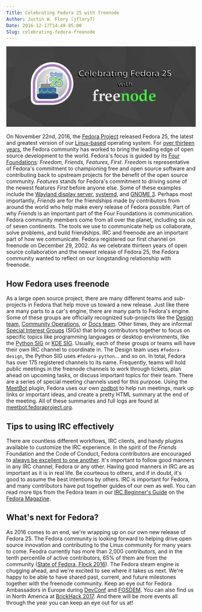 ```yaml
---
Title: Celebrating Fedora 25 with freenode
Author: Justin W. Flory (jflory7)
Date: 2016-12-17T14:49-05:00
Slug: celebrating-fedora-freenode
---
```


![Celebrating Fedora 25 with freenode](../../static/img/celebrating-fedora-freenode.png)

On November 22nd, 2016, the [Fedora
Project](https://fedoraproject.org/wiki/Overview) released Fedora 25,
the latest and greatest version of our
[Linux-based](https://en.wikipedia.org/wiki/Linux_kernel) operating
system. For [over thirteen
years](https://www.redhat.com/archives/fedora-announce-list/2003-November/msg00000.html),
the Fedora community has worked to bring the leading edge of open source
development to the world. Fedora's focus is guided by its [Four
Foundations](https://fedoraproject.org/wiki/Foundations): *Freedom,
Friends, Features, First*. *Freedom* is representative of Fedora's
commitment to championing free and open source software and contributing
back to upstream projects for the benefit of the open source community.
*Features* stands for Fedora's commitment to driving some of the newest
features *First* before anyone else. Some of these examples include the
[Wayland display
server](https://en.wikipedia.org/wiki/Wayland_(display_server_protocol)),
[systemd](https://en.wikipedia.org/wiki/Systemd), and [GNOME
3](https://en.wikipedia.org/wiki/GNOME#GNOME_3). Perhaps most
importantly, *Friends* are for the friendships made by contributors from
around the world who help make every release of Fedora possible. Part of
why *Friends* is an important part of the Four Foundations is
communication. Fedora community members come from all over the planet,
including six out of seven continents. The tools we use to communicate
help us collaborate, solve problems, and build friendships. IRC and
freenode are an important part of how we communicate. Fedora registered
our first channel on freenode on December 29, 2002. As we celebrate
thirteen years of open source collaboration and the newest release of
Fedora 25, the Fedora community wanted to reflect on our longstanding
relationship with freenode.

How Fedora uses freenode
------------------------

As a large open source project, there are many different teams and
sub-projects in Fedora that help move us toward a new release. Just like
there are many parts to a car's engine, there are many parts to Fedora's
engine. Some of these groups are officially recognized sub-projects like
the [Design team](https://fedoraproject.org/wiki/Design), [Community
Operations](https://fedoraproject.org/wiki/CommOps), or [Docs
team](https://fedoraproject.org/wiki/Docs_Project). Other times, they
are informal [Special Interest
Groups](https://fedoraproject.org/wiki/Category:SIGs) (SIGs) that bring
contributors together to focus on specific topics like programming
languages or desktop environments, like the [Python
SIG](https://fedoraproject.org/wiki/SIGs/Python) or [KDE
SIG](https://fedoraproject.org/wiki/SIGs/KDE). Usually, each of these
groups or teams will have their own IRC channel to coordinate in. The
Design team uses `#fedora-design`, the Python SIG uses `#fedora-python`…
and so on. In total, Fedora has over 175 registered channels to its
name. Frequently, teams will hold public meetings in the freenode
channels to work through tickets, plan ahead on upcoming tasks, or
discuss important topics for their team. There are a series of special
meeting channels used for this purpose. Using the
[MeetBot](http://meetbot.debian.net/Manual.html) plugin, Fedora uses our
own [zodbot](https://github.com/fedora-infra/supybot-fedora) to help run
meetings, mark up links or important ideas, and create a pretty HTML
summary at the end of the meeting. All of these summaries and full logs
are found at
[meetbot.fedoraproject.org](https://meetbot.fedoraproject.org/).

Tips to using IRC effectively
-----------------------------

There are countless different workflows, IRC clients, and handy plugins
available to customize the IRC experience. In the spirit of the
*Friends* Foundation and the Code of Conduct, Fedora contributors are
encouraged to [always be excellent to one
another](https://getfedora.org/code-of-conduct). It's important to
follow good manners in any IRC channel, Fedora or any other. Having good
manners in IRC are as important as it is in real life. Be courteous to
others, and if in doubt, it's good to assume the best intentions by
others. IRC is important for Fedora, and many contributors have put
together guides of our own as well. You can read more tips from the
Fedora team in our [IRC Beginner's
Guide](https://fedoramagazine.org/beginners-guide-irc/) on the [Fedora
Magazine](https://fedoramagazine.org/).

What's next for Fedora?
-----------------------

As 2016 comes to an end, we're wrapping up on our own new release of
Fedora 25. The Fedora community is looking forward to helping drive open
source innovation and contributing to the Linux community for many years
to come. Feodra currently has more than 2,000 contributors, and in the
tenth percentile of active contributors, 65% of them are from the
community ([State of Fedora, Flock
2016](https://mattdm.org/fedora/2016flock/StateofFedoraAugust2016-v160731a.pdf)).
The Fedora steam engine is chugging ahead, and we're excited to see
where it takes us next. We're happy to be able to have shared past,
current, and future milestones together with the freenode community.
Keep an eye out for Fedora Ambassadors in Europe during
[DevConf](https://devconf.cz/) and [FOSDEM](https://fosdem.org/2017/).
You can also find us in North America at [BrickHack
2017](https://brickhack.io/). And there will be more events all through
the year you can keep an eye out for us at!

